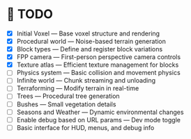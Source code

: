 # 📝 TODO

- [x] Initial Voxel — Base voxel structure and rendering
- [x] Procedural world — Noise-based terrain generation
- [x] Block types — Define and register block variations
- [x] FPP camera — First-person perspective camera controls
- [x] Texture atlas — Efficient texture management for blocks
- [ ] Physics system — Basic collision and movement physics
- [ ] Infinite world — Chunk streaming and unloading
- [ ] Terraforming — Modify terrain in real-time
- [ ] Trees — Procedural tree generation
- [ ] Bushes — Small vegetation details
- [ ] Seasons and Weather — Dynamic environmental changes
- [ ] Enable debug based on URL params — Dev mode toggle
- [ ] Basic interface for HUD, menus, and debug info
